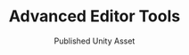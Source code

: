 ---
layout: projectDetail
projId: AET
title: "Advanced Editor Tools"
subtitle: "Published Unity Asset"
startDate: "2023-03-12"
endDate: "2023-06-22"
halted: true
featured: true
keywords: "Fun, Exciting, Madeupwords, Something else"
categoryTags:
    - Software
techTags: 
    - Unity
    - C# Reflection
    - Engine Tool
summary: "Unity plugin used to create custom inspectors by simply adding attributes to your fields and methods."
shortDescription: "This is a template with example data that shows how an example project should look. This short description could extend a paragraph or two, but not get too much into detail."
longDescription: "This is my very long description, it could go on, and on, and on,and on,and on,and on,and on,and on,and on,and on,and on,and on,and on,and on,and on,and on,and on,and on,and on,and on,and on,and on,and on,and on,and on,and on, but it wont. It can also include html tags like <strong>this one</strong>..."
images:
    - name: Advanced Editor Tools graphics-2.png
      alt: "Miniature"
      footnote: "note"
    - name: Advanced Editor Tools graphics-1.png
      alt: "Miniature"
      footnote: "note"
    - name: Advanced Editor Tools graphics-3.png
      alt: "Miniature"
      footnote: "note"
    - name: Advanced Editor Tools graphics-4.png
      alt: "Miniature"
      footnote: "note"
    - name: Advanced Editor Tools graphics-5.png
      alt: "Miniature"
      footnote: "note"
    - name: Advanced Editor Tools graphics-6.png
      alt: "Miniature"
      footnote: "note"
    - name: Advanced Editor Tools graphics-7.png
      alt: "Miniature"
      footnote: "note"
    - name: Advanced Editor Tools graphics-8.png
      alt: "Miniature"
      footnote: "note"
    - name: Advanced Editor Tools graphics-9.png
      alt: "Miniature"
      footnote: "note"
---